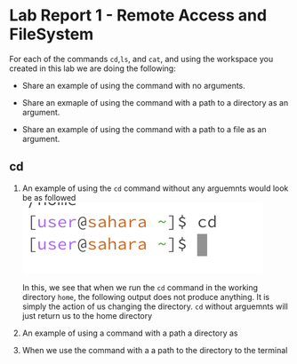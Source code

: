 # Lab Report 1 - Remote Access and FileSystem


For each of the commands `cd`,`ls`, and `cat`, and using the workspace you created in this lab we are doing the following:

* Share an example of using the command with no arguments.

* Share an exmaple of using the command with a path to a directory as an argument.

* Share an example of using the command with a path to a file as an argument.

## cd

1) An example of using the `cd` command without any arguemnts would look be as followed
   ![Image](cd1.png)

   In this, we see that when we run the `cd` command in the working directory `home`, the following output does not produce anything. It is simply the action of us changing the directory. `cd` without arguemnts will just return us to the home directory

3) An example of using a command with a path a directory as 


4) When we use the command with a a path to the directory to the terminal



